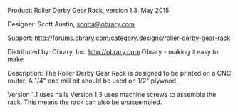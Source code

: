 Product: Roller Derby Gear Rack, version 1.3, May 2015

Designer: Scott Austin, scotta@obrary.com

Support:  http://forums.obrary.com/category/designs/roller-derby-gear-rack 

Distributed by:  Obrary, Inc.  http://obrary.com
Obrary - making it easy to make

Description:
The Roller Derby Gear Rack is designed to be printed on a CNC router.  A 1/4" end mill bit should be used on 1/2" plywood.

Version 1.1 uses nails
Version 1.3 uses machine screws to assemble the rack.  This means the rack can also be unassembled.  